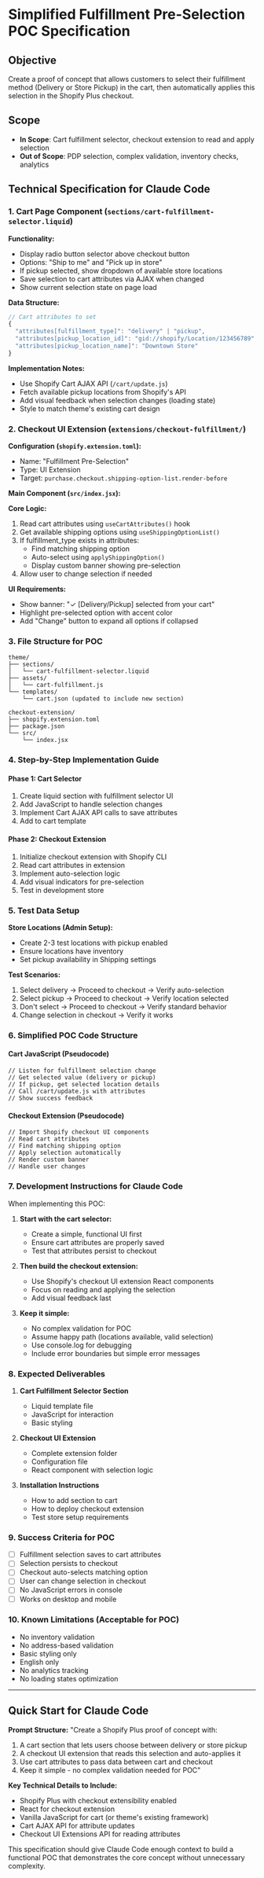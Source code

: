 # Simplified Fulfillment Pre-Selection POC Specification

## Objective
Create a proof of concept that allows customers to select their fulfillment method (Delivery or Store Pickup) in the cart, then automatically applies this selection in the Shopify Plus checkout.

## Scope
- **In Scope**: Cart fulfillment selector, checkout extension to read and apply selection
- **Out of Scope**: PDP selection, complex validation, inventory checks, analytics

## Technical Specification for Claude Code

### 1. Cart Page Component (`sections/cart-fulfillment-selector.liquid`)

**Functionality:**
- Display radio button selector above checkout button
- Options: "Ship to me" and "Pick up in store"
- If pickup selected, show dropdown of available store locations
- Save selection to cart attributes via AJAX when changed
- Show current selection state on page load

**Data Structure:**
```javascript
// Cart attributes to set
{
  "attributes[fulfillment_type]": "delivery" | "pickup",
  "attributes[pickup_location_id]": "gid://shopify/Location/123456789",
  "attributes[pickup_location_name]": "Downtown Store"
}
```

**Implementation Notes:**
- Use Shopify Cart AJAX API (`/cart/update.js`)
- Fetch available pickup locations from Shopify's API
- Add visual feedback when selection changes (loading state)
- Style to match theme's existing cart design

### 2. Checkout UI Extension (`extensions/checkout-fulfillment/`)

**Configuration (`shopify.extension.toml`):**
- Name: "Fulfillment Pre-Selection"
- Type: UI Extension
- Target: `purchase.checkout.shipping-option-list.render-before`

**Main Component (`src/index.jsx`):**

**Core Logic:**
1. Read cart attributes using `useCartAttributes()` hook
2. Get available shipping options using `useShippingOptionList()`
3. If fulfillment_type exists in attributes:
   - Find matching shipping option
   - Auto-select using `applyShippingOption()`
   - Display custom banner showing pre-selection
4. Allow user to change selection if needed

**UI Requirements:**
- Show banner: "✓ [Delivery/Pickup] selected from your cart"
- Highlight pre-selected option with accent color
- Add "Change" button to expand all options if collapsed

### 3. File Structure for POC

```
theme/
├── sections/
│   └── cart-fulfillment-selector.liquid
├── assets/
│   └── cart-fulfillment.js
└── templates/
    └── cart.json (updated to include new section)

checkout-extension/
├── shopify.extension.toml
├── package.json
└── src/
    └── index.jsx
```

### 4. Step-by-Step Implementation Guide

#### Phase 1: Cart Selector
1. Create liquid section with fulfillment selector UI
2. Add JavaScript to handle selection changes
3. Implement Cart AJAX API calls to save attributes
4. Add to cart template

#### Phase 2: Checkout Extension
1. Initialize checkout extension with Shopify CLI
2. Read cart attributes in extension
3. Implement auto-selection logic
4. Add visual indicators for pre-selection
5. Test in development store

### 5. Test Data Setup

**Store Locations (Admin Setup):**
- Create 2-3 test locations with pickup enabled
- Ensure locations have inventory
- Set pickup availability in Shipping settings

**Test Scenarios:**
1. Select delivery → Proceed to checkout → Verify auto-selection
2. Select pickup → Proceed to checkout → Verify location selected
3. Don't select → Proceed to checkout → Verify standard behavior
4. Change selection in checkout → Verify it works

### 6. Simplified POC Code Structure

#### Cart JavaScript (Pseudocode)
```
// Listen for fulfillment selection change
// Get selected value (delivery or pickup)
// If pickup, get selected location details
// Call /cart/update.js with attributes
// Show success feedback
```

#### Checkout Extension (Pseudocode)
```
// Import Shopify checkout UI components
// Read cart attributes
// Find matching shipping option
// Apply selection automatically
// Render custom banner
// Handle user changes
```

### 7. Development Instructions for Claude Code

When implementing this POC:

1. **Start with the cart selector:**
   - Create a simple, functional UI first
   - Ensure cart attributes are properly saved
   - Test that attributes persist to checkout

2. **Then build the checkout extension:**
   - Use Shopify's checkout UI extension React components
   - Focus on reading and applying the selection
   - Add visual feedback last

3. **Keep it simple:**
   - No complex validation for POC
   - Assume happy path (locations available, valid selection)
   - Use console.log for debugging
   - Include error boundaries but simple error messages

### 8. Expected Deliverables

1. **Cart Fulfillment Selector Section**
   - Liquid template file
   - JavaScript for interaction
   - Basic styling

2. **Checkout UI Extension**
   - Complete extension folder
   - Configuration file
   - React component with selection logic

3. **Installation Instructions**
   - How to add section to cart
   - How to deploy checkout extension
   - Test store setup requirements

### 9. Success Criteria for POC

- [ ] Fulfillment selection saves to cart attributes
- [ ] Selection persists to checkout
- [ ] Checkout auto-selects matching option
- [ ] User can change selection in checkout
- [ ] No JavaScript errors in console
- [ ] Works on desktop and mobile

### 10. Known Limitations (Acceptable for POC)

- No inventory validation
- No address-based validation
- Basic styling only
- English only
- No analytics tracking
- No loading states optimization

---

## Quick Start for Claude Code

**Prompt Structure:**
"Create a Shopify Plus proof of concept with:
1. A cart section that lets users choose between delivery or store pickup
2. A checkout UI extension that reads this selection and auto-applies it
3. Use cart attributes to pass data between cart and checkout
4. Keep it simple - no complex validation needed for POC"

**Key Technical Details to Include:**
- Shopify Plus with checkout extensibility enabled
- React for checkout extension
- Vanilla JavaScript for cart (or theme's existing framework)
- Cart AJAX API for attribute updates
- Checkout UI Extensions API for reading attributes

This specification should give Claude Code enough context to build a functional POC that demonstrates the core concept without unnecessary complexity.